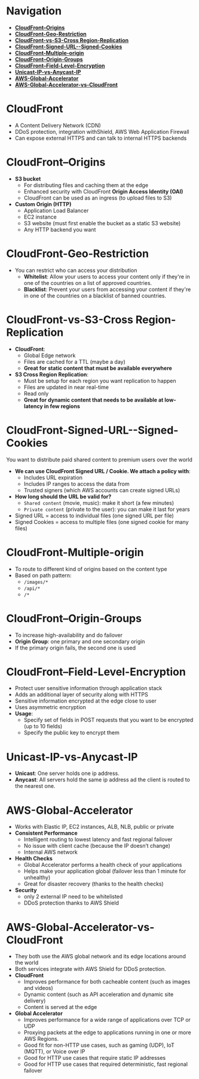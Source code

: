 # Navigation
- [**CloudFront–Origins**](#CloudFront–Origins)
- [**CloudFront-Geo-Restriction**](#CloudFront-Geo-Restriction)
- [**CloudFront-vs-S3-Cross Region-Replication**](#CloudFront-vs-S3-Cross%20Region-Replication)
- [**CloudFront-Signed-URL--Signed-Cookies**](#CloudFront-Signed-URL--Signed-Cookies)
- [**CloudFront-Multiple-origin**](#CloudFront-Multiple-origin)
- [**CloudFront–Origin-Groups**](#CloudFront–Origin-Groups)
- [**CloudFront–Field-Level-Encryption**](#CloudFront–Field-Level-Encryption)
- [**Unicast-IP-vs-Anycast-IP**](#Unicast-IP-vs-Anycast-IP)
- [**AWS-Global-Accelerator**](#AWS-Global-Accelerator)
- [**AWS-Global-Accelerator-vs-CloudFront**](#AWS-Global-Accelerator-vs-CloudFront)
# CloudFront
- A Content Delivery Network (CDN)
- DDoS protection, integration withShield, AWS Web Application Firewall  
- Can expose external HTTPS and can talk to internal HTTPS backends
# CloudFront–Origins
- **S3 bucket**
	- For distributing files and caching them at the edge  
	- Enhanced security with CloudFront **Origin Access Identity (OAI)**  
	- CloudFront can be used as an ingress (to upload files to S3)
- **Custom Origin (HTTP)**
	- Application Load Balancer  
	- EC2 instance  
	- S3 website (must first enable the bucket as a static S3 website)  
	- Any HTTP backend you want
# CloudFront-Geo-Restriction
- You can restrict who can access your distribution  
	- **Whitelist**: Allow your users to access your content only if they're in one of the countries on a list of approved countries.  
	- **Blacklist**: Prevent your users from accessing your content if they're in one of the countries on a blacklist of banned countries.
# CloudFront-vs-S3-Cross Region-Replication  
- **CloudFront**:  
	- Global Edge network  
	- Files are cached for a TTL (maybe a day)  
	- **Great for static content that must be available everywhere**  
- **S3 Cross Region Replication**:  
	- Must be setup for each region you want replication to happen  
	- Files are updated in near real-time  
	- Read only  
	- **Great for dynamic content that needs to be available at low-latency in few regions**
# CloudFront-Signed-URL--Signed-Cookies
 You want to distribute paid shared content to premium users over the world  
 - **We can use CloudFront Signed URL / Cookie. We attach a policy with**:  
	 - Includes URL expiration  
	 - Includes IP ranges to access the data from  
	 - Trusted signers (which AWS accounts can create signed URLs)  
 - **How long should the URL be valid for?**  
	 - `Shared content` (movie, music): make it short (a few minutes)  
	 - `Private content` (private to the user): you can make it last for years  
 - Signed URL = access to individual files (one signed URL per file)  
 - Signed Cookies = access to multiple files (one signed cookie for many files)
#  CloudFront-Multiple-origin
- To route to different kind of origins based on the content type
- Based on path pattern:
	- `/images/*`
	- `/api/*`
	- `/*`
# CloudFront–Origin-Groups  
- To increase high-availability and do failover  
- **Origin Group**: one primary and one secondary origin  
- If the primary origin fails, the second one is used
# CloudFront–Field-Level-Encryption  
- Protect user sensitive information through application stack  
- Adds an additional layer of security along with HTTPS  
- Sensitive information encrypted at the edge close to user  
- Uses asymmetric encryption  
- **Usage**:  
	- Specify set of fields in POST requests that you want to be encrypted (up to 10 fields)  
	- Specify the public key to encrypt them
# Unicast-IP-vs-Anycast-IP
- **Unicast**: One server holds one ip address.
- **Anycast**: All servers hold the same ip address ad the client is routed to the nearest one.
# AWS-Global-Accelerator
- Works with Elastic IP, EC2 instances, ALB, NLB, public or private  
- **Consistent Performance**  
	- Intelligent routing to lowest latency and fast regional failover  
	- No issue with client cache (because the IP doesn’t change)  
	- Internal AWS network  
- **Health Checks**  
	- Global Accelerator performs a health check of your applications  
	- Helps make your application global (failover less than 1 minute for unhealthy)  
	- Great for disaster recovery (thanks to the health checks)  
- **Security**  
	- only 2 external IP need to be whitelisted  
	- DDoS protection thanks to AWS Shield
# AWS-Global-Accelerator-vs-CloudFront  
- They both use the AWS global network and its edge locations around the world  
- Both services integrate with AWS Shield for DDoS protection.  
- **CloudFront**  
	- Improves performance for both cacheable content (such as images and videos)  
	- Dynamic content (such as API acceleration and dynamic site delivery)  
	- Content is served at the edge  
- **Global Accelerator**  
	- Improves performance for a wide range of applications over TCP or UDP  
	- Proxying packets at the edge to applications running in one or more AWS Regions.  
	- Good fit for non-HTTP use cases, such as gaming (UDP), IoT (MQTT), or Voice over IP  
	- Good for HTTP use cases that require static IP addresses  
	- Good for HTTP use cases that required deterministic, fast regional failover
